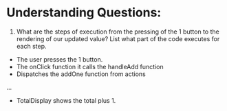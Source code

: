 # Understanding Questions:
1. What are the steps of execution from the pressing of the 1 button to the rendering of our updated value? List what part of the code executes for each step.
* The user presses the 1 button.
* The onClick function it calls the handleAdd function
* Dispatches the addOne function from actions 

...

* TotalDisplay shows the total plus 1.
